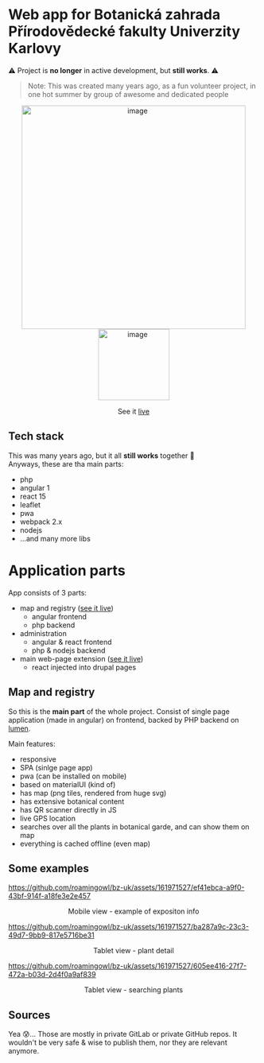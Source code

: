 # Web app for Botanická zahrada Přírodovědecké fakulty Univerzity Karlovy

⚠️ Project is **no longer** in active development, but **still works**. ⚠️

> Note: This was created many years ago, as a fun volunteer project, in one hot summer by group of awesome and dedicated people

<p align="center" float="left">
  <img width="450" alt="image" src="https://github.com/roamingowl/bz-uk/assets/161971527/e14eb4f8-1b5d-43f2-85a6-1583f92e82cc">
  <img width="143" alt="image" src="https://github.com/roamingowl/bz-uk/assets/161971527/e5951201-5ea6-45b5-823b-1dc11a83205f">
</p>
<p align=center>
  See it <a href="https://register.bz-uk.roamingowl.com/map">live</a>
</p>

## Tech stack

This was many years ago, but it all **still works** together 🙂  
Anyways, these are tha main parts:
- php
- angular 1
- react 15
- leaflet
- pwa
- webpack 2.x
- nodejs
- ...and many more libs


# Application parts

App consists of 3 parts: 
- map and registry ([see it live](https://register.bz-uk.roamingowl.com/map))
  - angular frontend
  - php backend  
- administration
  - angular & react frontend
  - php & nodejs backend
- main web-page extension ([see it live](https://bz-uk.cz/))
  - react injected into drupal pages

 ## Map and registry

 So this is the **main part** of the whole project. Consist of single page application (made in angular) on frontend, backed by PHP backend on [lumen](https://lumen.laravel.com/docs/11.x).

 Main features:
 - responsive
 - SPA (sinlge page app)
 - pwa (can be installed on mobile)
 - based on materialUI (kind of)
 - has map (png tiles, rendered from huge svg)
 - has extensive botanical content
 - has QR scanner directly in JS
 - live GPS location
 - searches over all the plants in botanical garde, and can show them on map
 - everything is cached offline (even map)

## Some examples

https://github.com/roamingowl/bz-uk/assets/161971527/ef41ebca-a9f0-43bf-914f-a18fe3e2e457
<p align=center>
  Mobile view - example of expositon info
</p>



https://github.com/roamingowl/bz-uk/assets/161971527/ba287a9c-23c3-49d7-9bb9-817e5716be31
<p align=center>
  Tablet view - plant detail
</p>




https://github.com/roamingowl/bz-uk/assets/161971527/605ee416-27f7-472a-b03d-2d4f0a9af839
<p align=center>
  Tablet view - searching plants
</p>





## Sources

Yea 😰... Those are mostly in private GitLab or private GitHub repos. It wouldn't be very safe & wise to publish them, nor they are relevant anymore.


